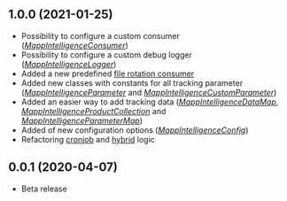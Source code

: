 <a name="1.0.0"></a>
## 1.0.0 (2021-01-25)

* Possibility to configure a custom consumer (_[MappIntelligenceConsumer](https://documentation.mapp.com/latest/en/interfaces-12582807.html)_)
* Possibility to configure a custom debug logger (_[MappIntelligenceLogger](https://documentation.mapp.com/latest/en/interfaces-12582807.html)_)
* Added a new predefined [file rotation consumer](https://documentation.mapp.com/latest/en/data-transfer-consumer-12582742.html)
* Added new classes with constants for all tracking parameter (_[MappIntelligenceParameter](https://documentation.mapp.com/latest/en/data-12582768.html)_ and _[MappIntelligenceCustomParameter]()_)
* Added an easier way to add tracking data (_[MappIntelligenceDataMap](https://documentation.mapp.com/latest/en/classes-12582794.html)_, _[MappIntelligenceProductCollection](https://documentation.mapp.com/latest/en/classes-12582794.html)_ and _[MappIntelligenceParameterMap](https://documentation.mapp.com/latest/en/classes-12582794.html)_)
* Added of new configuration options (_[MappIntelligenceConfig](https://documentation.mapp.com/latest/en/integration-and-configuration-12582753.html)_)
* Refactoring [cronjob](https://documentation.mapp.com/latest/en/cron-job-12582847.html) and [hybrid](https://documentation.mapp.com/latest/en/classes-12582794.html) logic

<a name="0.0.1"></a>
## 0.0.1 (2020-04-07)

* Beta release
